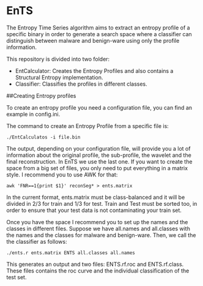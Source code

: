 # EnTS

The Entropy Time Series algorithm aims to extract an entropy profile of a specific binary in order to generate a search space where a classifier can distinguish between malware and benign-ware using only the profile information. 

This repository is divided into two folder: 

- EntCalculator: Creates the Entropy Profiles and also contains a Structural Entropy implementation.
- Classifier: Classifies the profiles in different classes.

##Creating Entropy profiles

To create an entropy profile you need a configuration file, you can find an example in config.ini.

The command to create an Entropy Profile from a specific file is:
```
./EntCalculatos -i file.bin 
```
The output, depending on your configuration file, will provide you a lot of information about the original profile, the sub-profile, the wavelet and the final reconstruction. In EnTS we use the last one. If you want to create the space from a big set of files, you only need to put everything in a matrix style. I recommend you to use AWK for that:
```
awk 'FNR==1{print $1}' reconSeg* > ents.matrix
```

In the current format, ents.matrix must be class-balanced and it will be divided in 2/3 for train and 1/3 for test. Train and Test must be sorted too, in order to ensure that your test data is not contaminating your train set.

Once you have the space I recommend you to set up the names and the classes in different files. Suppose we have all.names and all.classes with the names and the classes for malware and benign-ware. Then, we call the the classifier as follows:
```
./ents.r ents.matrix ENTS all.classes all.names
```
This generates an output and two files: ENTS.rf.roc and ENTS.rf.class. These files contains the roc curve and the individual classification of the test set.
